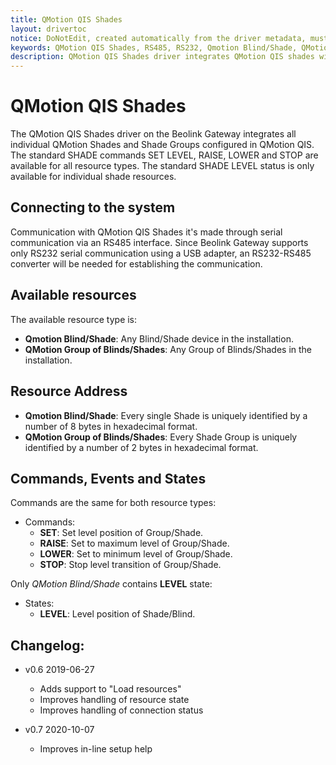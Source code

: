 ```yaml
---
title: QMotion QIS Shades
layout: drivertoc
notice: DoNotEdit, created automatically from the driver metadata, must be updated on the driver itself
keywords: QMotion QIS Shades, RS485, RS232, Qmotion Blind/Shade, QMotion Group of Blinds/Shades, SHADE, SET LEVEL, RAISE, LOWER, STOP, LEVEL
description: QMotion QIS Shades driver integrates QMotion QIS shades with the BeoLink Gateway using RS485 protocol.
---
```

# QMotion QIS Shades

The QMotion QIS Shades driver on the Beolink Gateway integrates all individual QMotion Shades and Shade Groups configured in QMotion QIS. 
The standard SHADE commands SET LEVEL, RAISE, LOWER and STOP are available for all resource types. 
The standard SHADE LEVEL status is only available for individual shade resources. 

## Connecting to the system

Communication with QMotion QIS Shades it's made through serial communication via an RS485 interface. Since Beolink Gateway supports only RS232 serial communication using a USB adapter, an RS232-RS485 converter will be needed for establishing the communication.

## Available resources

The available resource type is:
* **Qmotion Blind/Shade**: Any Blind/Shade device in the installation.
* **QMotion Group of Blinds/Shades**: Any Group of Blinds/Shades in the installation.

## Resource Address

* **Qmotion Blind/Shade**: Every single Shade is uniquely identified by a number of 8 bytes in hexadecimal format. 
* **QMotion Group of Blinds/Shades**: Every Shade Group is uniquely identified by a number of 2 bytes in hexadecimal format.

## Commands, Events and States

Commands are the same for both resource types:
* Commands:
  - **SET**: Set level position of Group/Shade.
  - **RAISE**: Set to maximum level of Group/Shade.
  - **LOWER**: Set to minimum level of Group/Shade.
  - **STOP**: Stop level transition of Group/Shade.

Only *QMotion Blind/Shade* contains **LEVEL** state:
* States:
  - **LEVEL**: Level position of Shade/Blind.

## Changelog:

  - v0.6 2019-06-27 
    - Adds support to "Load resources"
    - Improves handling of resource state
    - Improves handling of connection status

  - v0.7 2020-10-07 
    - Improves in-line setup help
